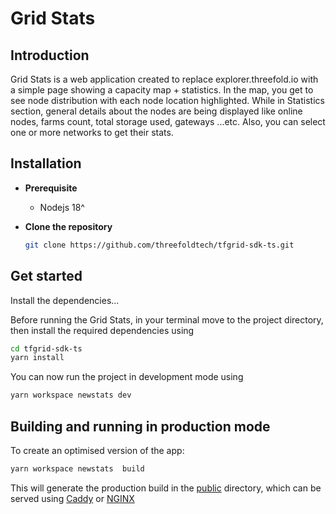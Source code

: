 # Grid Stats

## Introduction

Grid Stats is a web application created to replace explorer.threefold.io with a simple page showing a capacity map + statistics. In the map, you get to see node distribution with each node location highlighted. While in Statistics section, general details about the nodes are being displayed like online nodes, farms count, total storage used, gateways ...etc.
Also, you can select one or more networks to get their stats.

## Installation

- **Prerequisite**

  - Nodejs 18^

- **Clone the repository**

  ```bash
  git clone https://github.com/threefoldtech/tfgrid-sdk-ts.git
  ```

## Get started

Install the dependencies...

Before running the Grid Stats, in your terminal move to the project directory, then install the required dependencies using

```bash
cd tfgrid-sdk-ts
yarn install
```

You can now run the project in development mode using

```bash
yarn workspace newstats dev
```

## Building and running in production mode

To create an optimised version of the app:

```bash
yarn workspace newstats  build
```

This will generate the production build in the [public](./public/) directory, which can be served using [Caddy](https://caddyserver.com/) or [NGINX](https://www.nginx.com/)
